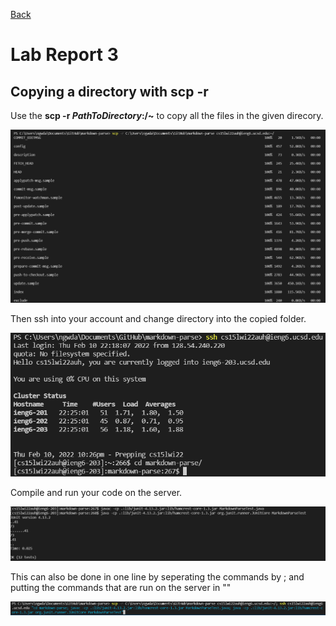 [Back](https://darrengn.github.io/cse15l-lab-reports/index.html)

# Lab Report 3

## Copying a directory with scp -r

Use the **scp -r *PathToDirectory*:/~** to copy all the files in the given direcory.

![image](/LabThreePics/Pic1.png)

Then ssh into your account and change directory into the copied folder.

![image](/LabThreePics/Pic2.png)

Compile and run your code on the server.

![image](/LabThreePics/Pic3.png)

This can also be done in one line by seperating the commands by ; and putting the commands that are run on the server in ""

![image](/LabThreePics/Pic4.png)